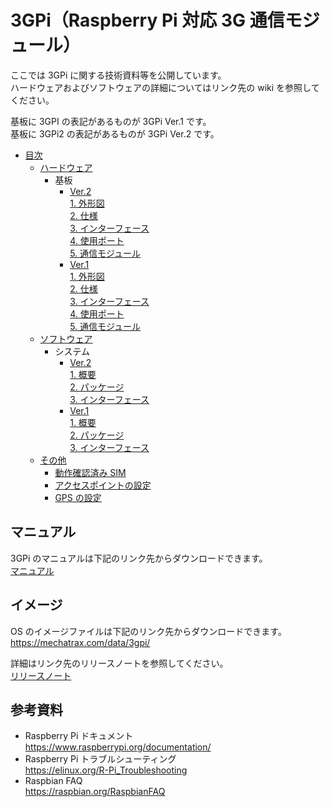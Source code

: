 # 3GPi（Raspberry Pi 対応 3G 通信モジュール）

ここでは 3GPi に関する技術資料等を公開しています。  
ハードウェアおよびソフトウェアの詳細についてはリンク先の wiki を参照してください。  

基板に 3GPI の表記があるものが 3GPi Ver.1 です。  
基板に 3GPi2 の表記があるものが 3GPi Ver.2 です。  

* [目次](../../wiki#%E7%9B%AE%E6%AC%A1)  
  + [ハードウェア](../../wiki#%E3%83%8F%E3%83%BC%E3%83%89%E3%82%A6%E3%82%A7%E3%82%A2)  
    + 基板  
      - [Ver.2](../../wiki/基板%20Ver.2)  
        [1. 外形図](../../wiki/基板%20Ver.2#1-%E5%A4%96%E5%BD%A2%E5%9B%B3)  
        [2. 仕様](../../wiki/基板%20Ver.2#2-%E4%BB%95%E6%A7%98)  
        [3. インターフェース](../../wiki/基板%20Ver.2#3-%E3%82%A4%E3%83%B3%E3%82%BF%E3%83%BC%E3%83%95%E3%82%A7%E3%83%BC%E3%82%B9)  
        [4. 使用ポート](../../wiki/基板%20Ver.2#4-%E4%BD%BF%E7%94%A8%E3%83%9D%E3%83%BC%E3%83%88)  
        [5. 通信モジュール](../../wiki/基板%20Ver.2#5-%E9%80%9A%E4%BF%A1%E3%83%A2%E3%82%B8%E3%83%A5%E3%83%BC%E3%83%AB)  
      - [Ver.1](../../wiki/基板%20Ver.1)  
        [1. 外形図](../../wiki/基板%20Ver.1#1-%E5%A4%96%E5%BD%A2%E5%9B%B3)  
        [2. 仕様](../../wiki/基板%20Ver.1#2-%E4%BB%95%E6%A7%98)  
        [3. インターフェース](../../wiki/基板%20Ver.1#3-%E3%82%A4%E3%83%B3%E3%82%BF%E3%83%BC%E3%83%95%E3%82%A7%E3%83%BC%E3%82%B9)  
        [4. 使用ポート](../../wiki/基板%20Ver.1#4-%E4%BD%BF%E7%94%A8%E3%83%9D%E3%83%BC%E3%83%88)  
        [5. 通信モジュール](../../wiki/基板%20Ver.1#5-%E9%80%9A%E4%BF%A1%E3%83%A2%E3%82%B8%E3%83%A5%E3%83%BC%E3%83%AB)  
  + [ソフトウェア](../../wiki#%E3%82%BD%E3%83%95%E3%83%88%E3%82%A6%E3%82%A7%E3%82%A2)  
    + システム  
      - [Ver.2](../../wiki/システム%20Ver.2)  
        [1. 概要](../../wiki/システム%20Ver.2#1-%E6%A6%82%E8%A6%81)  
        [2. パッケージ](../../wiki/システム%20Ver.2#2-%E3%83%91%E3%83%83%E3%82%B1%E3%83%BC%E3%82%B8)  
        [3. インターフェース](../../wiki/システム%20Ver.2#3-%E3%82%A4%E3%83%B3%E3%82%BF%E3%83%BC%E3%83%95%E3%82%A7%E3%83%BC%E3%82%B9)  
      - [Ver.1](../../wiki/システム%20Ver.1)  
        [1. 概要](../../wiki/システム%20Ver.1#1-%E6%A6%82%E8%A6%81)  
        [2. パッケージ](../../wiki/システム%20Ver.1#2-%E3%83%91%E3%83%83%E3%82%B1%E3%83%BC%E3%82%B8)  
        [3. インターフェース](../../wiki/システム%20Ver.1#3-%E3%82%A4%E3%83%B3%E3%82%BF%E3%83%BC%E3%83%95%E3%82%A7%E3%83%BC%E3%82%B9)  
  + [その他](../../wiki#%E3%81%9D%E3%81%AE%E4%BB%96)  
    - [動作確認済み SIM](../../wiki/その他/#%E5%8B%95%E4%BD%9C%E7%A2%BA%E8%AA%8D%E6%B8%88%E3%81%BF-sim)  
    - [アクセスポイントの設定](../../wiki/その他#%E3%82%A2%E3%82%AF%E3%82%BB%E3%82%B9%E3%83%9D%E3%82%A4%E3%83%B3%E3%83%88%E3%81%AE%E8%A8%AD%E5%AE%9A)  
    - [GPS の設定](../../wiki/その他#gps-%E3%81%AE%E8%A8%AD%E5%AE%9A)  

## マニュアル  
  3GPi のマニュアルは下記のリンク先からダウンロードできます。  
  [マニュアル](manual)  

## イメージ  
  OS のイメージファイルは下記のリンク先からダウンロードできます。  
  https://mechatrax.com/data/3gpi/  

  詳細はリンク先のリリースノートを参照してください。  
  [リリースノート](release)  

## 参考資料  
 + Raspberry Pi ドキュメント  
   https://www.raspberrypi.org/documentation/  
 + Raspberry Pi トラブルシューティング  
   https://elinux.org/R-Pi_Troubleshooting  
 + Raspbian FAQ  
   https://raspbian.org/RaspbianFAQ  
